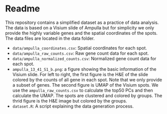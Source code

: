 # Readme
This repository contains a simplified dataset as a practice of data analysis. The data is based on a Visium slide of Ampulla but for simplicity we only provide the highly variable genes and the spatial coordinates of the spots. The data files are located in the data folder.

- `data/ampulla_coordinates.csv`: Spatial coordinates for each spot.
- `data/ampulla_raw_counts.csv`: Raw gene count data for each spot.
- `data/ampulla_normalized_counts.csv`:  Normalized gene count data for each spot.
- `ampulla_13_41_S1_b.png`: a figure showing the basic information of the Visium slide. For left to right, the first figure is the H&E of the slide colored by the counts of all gene in each spot. Note that we only provide a subset of genes. The second figure is UMAP of the Visium spots. We use the `ampulla_raw_counts.csv` to calculate the top50 PCs and then calculate the UMAP. The spots are clustered and colored by groups. The thrid figure is the H&E image but colored by the groups.
- `dataset.R`: A script explaining the data generation process.
